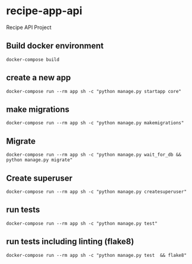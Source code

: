 # recipe-app-api
Recipe API Project


## Build docker environment
```
docker-compose build
```

## create a new app
```
docker-compose run --rm app sh -c "python manage.py startapp core"
```

## make migrations
```
docker-compose run --rm app sh -c "python manage.py makemigrations"
```

## Migrate
```
docker-compose run --rm app sh -c "python manage.py wait_for_db && python manage.py migrate"
```

## Create superuser
```
docker-compose run --rm app sh -c "python manage.py createsuperuser"
```


## run tests
```
docker-compose run --rm app sh -c "python manage.py test"
```
## run tests including linting (flake8)
```
docker-compose run --rm app sh -c "python manage.py test  && flake8"
```
